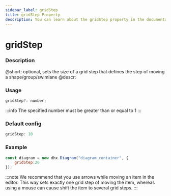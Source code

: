 ```yaml
---
sidebar_label: gridStep
title: gridStep Property
description: You can learn about the gridStep property in the documentation of the DHTMLX JavaScript Diagram library. Browse developer guides and API reference, try out code examples and live demos, and download a free 30-day evaluation version of DHTMLX Diagram.
---
```


# gridStep

### Description

@short: optional, sets the size of a grid step that defines the step of moving a shape/group/swimlane
@descr:


### Usage

~~~js
gridStep?: number;
~~~

:::info
The specified number must be greater than or equal to 1
:::

### Default config

~~~js
gridStep: 10
~~~

### Example

~~~js
const diagram = new dhx.Diagram("diagram_container", { 
  	gridStep:20
});
~~~

:::note
We recommend that you use arrows while moving an item in the editor. This way sets exactly one grid step of moving the item, whereas using a mouse can cause shift the item to several grid steps.
:::


